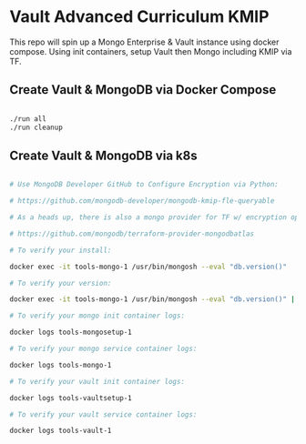 # Vault Advanced Curriculum KMIP

This repo will spin up a Mongo Enterprise & Vault instance using docker compose.  Using init containers, setup Vault then Mongo including KMIP via TF.  

## Create Vault & MongoDB via Docker Compose

```bash

./run all
./run cleanup

```

## Create Vault & MongoDB via k8s

```bash

# Use MongoDB Developer GitHub to Configure Encryption via Python:

# https://github.com/mongodb-developer/mongodb-kmip-fle-queryable

# As a heads up, there is also a mongo provider for TF w/ encryption options:

# https://github.com/mongodb/terraform-provider-mongodbatlas

# To verify your install:

docker exec -it tools-mongo-1 /usr/bin/mongosh --eval "db.version()"

# To verify your version:

docker exec -it tools-mongo-1 /usr/bin/mongosh --eval "db.version()" | grep "Using Mongo"

# To verify your mongo init container logs:

docker logs tools-mongosetup-1

# To verify your mongo service container logs:

docker logs tools-mongo-1

# To verify your vault init container logs:

docker logs tools-vaultsetup-1

# To verify your vault service container logs:

docker logs tools-vault-1



```



